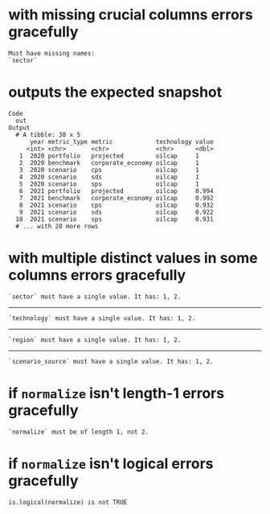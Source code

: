 # with missing crucial columns errors gracefully

    Must have missing names:
    `sector`

# outputs the expected snapshot

    Code
      out
    Output
      # A tibble: 30 x 5
          year metric_type metric            technology value
         <int> <chr>       <chr>             <chr>      <dbl>
       1  2020 portfolio   projected         oilcap     1    
       2  2020 benchmark   corporate_economy oilcap     1    
       3  2020 scenario    cps               oilcap     1    
       4  2020 scenario    sds               oilcap     1    
       5  2020 scenario    sps               oilcap     1    
       6  2021 portfolio   projected         oilcap     0.994
       7  2021 benchmark   corporate_economy oilcap     0.992
       8  2021 scenario    cps               oilcap     0.932
       9  2021 scenario    sds               oilcap     0.922
      10  2021 scenario    sps               oilcap     0.931
      # ... with 20 more rows

# with multiple distinct values in some columns errors gracefully

    `sector` must have a single value. It has: 1, 2.

---

    `technology` must have a single value. It has: 1, 2.

---

    `region` must have a single value. It has: 1, 2.

---

    `scenario_source` must have a single value. It has: 1, 2.

# if `normalize` isn't length-1 errors gracefully

    `normalize` must be of length 1, not 2.

# if `normalize` isn't logical errors gracefully

    is.logical(normalize) is not TRUE

